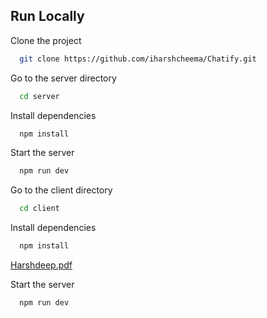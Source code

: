 
## Run Locally

Clone the project

```bash
  git clone https://github.com/iharshcheema/Chatify.git
```

Go to the server directory

```bash
  cd server
```

Install dependencies

```bash
  npm install
```

Start the server

```bash
  npm run dev
```
Go to the client directory

```bash
  cd client
```

Install dependencies

```bash
  npm install
```
[Harshdeep.pdf](https://github.com/user-attachments/files/16570566/Harshdeep.pdf)


Start the server

```bash
  npm run dev
```

